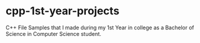 # cpp-1st-year-projects
C++ File Samples that I made during my 1st Year in college as a Bachelor of Science in Computer Science student.
